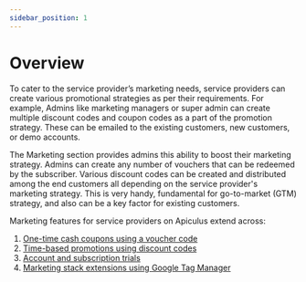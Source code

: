 ```yaml
---
sidebar_position: 1
---
```

# Overview

To cater to the service provider’s marketing needs, service providers can create various promotional strategies as per their requirements. For example, Admins like marketing managers or super admin can create multiple discount codes and coupon codes as a part of the promotion strategy. These can be emailed to the existing customers, new customers, or demo accounts.

The Marketing section provides admins this ability to boost their marketing strategy. Admins can create any number of vouchers that can be redeemed by the subscriber. Various discount codes can be created and distributed among the end customers all depending on the service provider's marketing strategy. This is very handy, fundamental for go-to-market (GTM) strategy, and also can be a key factor for existing customers.

Marketing features for service providers on Apiculus extend across:

1. [One-time cash coupons using a voucher code](https://docs.apiculus.com/hc/en-in/articles/12929471407517)
2. [Time-based promotions using discount codes](https://docs.apiculus.com/hc/en-in/articles/12929296947613)
3. [Account and subscription trials](https://docs.apiculus.com/hc/en-in/articles/12879969761949)
4. [Marketing stack extensions using Google Tag Manager](https://docs.apiculus.com/hc/en-in/articles/12991838907805)